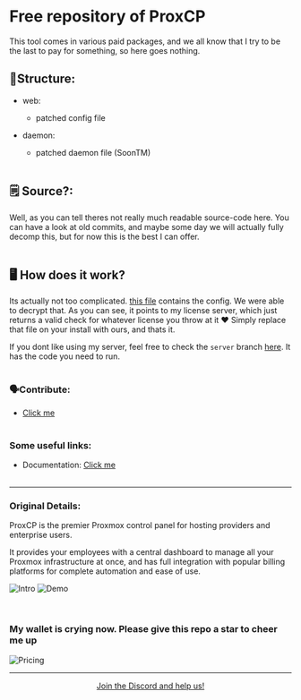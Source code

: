 # Free repository of ProxCP

This tool comes in various paid packages, and we all know that I try to be the last to pay for something, so here goes nothing.

## 🌲Structure:
- web:
    - patched config file

- daemon:
    - patched daemon file (SoonTM)
<br><br>

## 🗒️ Source?:
Well, as you can tell theres not really much readable source-code here. You can have a look at old commits, and maybe some day we will actually fully decomp this, but for now this is the best I can offer.
<br><br>

## 🖥️ How does it work?
Its actually not too complicated. <a href="https://github.com/marcus-alicia/ProxCP/blob/main/web/lilib/proxcp_lilib_c.php">this file</a> contains the config. We were able to decrypt that. As you can see, it points to my license server, which just returns a valid check for whatever license you throw at it ❤️ Simply replace that file on your install with ours, and thats it.

If you dont like using my server, feel free to check the `server` branch [here](https://github.com/marcus-alicia/ProxCP/tree/server). It has the code you need to run.
<br><br>

### 🗣️Contribute:
- [Click me](https://discord.gg/free-tools)
<br><br>

### Some useful links:

- Documentation: [Click me](https://docs.proxcp.com/)
<br><br>

-----

### Original Details:

ProxCP is the premier Proxmox control panel for hosting providers and enterprise users. 

It provides your employees with a central dashboard to manage all your Proxmox infrastructure at once, and has full integration with popular billing platforms for complete automation and ease of use.

![Intro](https://i.imgur.com/ZaPsK6m.png)
![Demo](https://i.imgur.com/sBxrSMo.png)

<br>

### My wallet is crying now. Please give this repo a star to cheer me up
![Pricing](https://i.imgur.com/OLAkbo7.png)

----- 
<p align="center"><a href="https://discord.gg/free-tools">Join the Discord and help us!</a></p>
